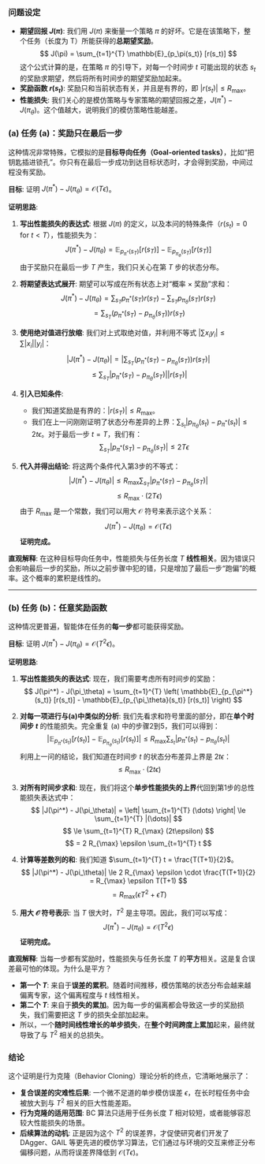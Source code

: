 ### **问题设定**

*   **期望回报 $J(\pi)$**: 我们用 $J(\pi)$ 来衡量一个策略 $\pi$ 的好坏。它是在该策略下，整个任务（长度为 T）所能获得的**总期望奖励**。
    $$
    J(\pi) = \sum_{t=1}^{T} \mathbb{E}_{p_\pi(s_t)} [r(s_t)]
    $$
    这个公式计算的是，在策略 $\pi$ 的引导下，对每一个时间步 $t$ 可能出现的状态 $s_t$ 的奖励求期望，然后将所有时间步的期望奖励加起来。
*   **奖励函数 $r(s_t)$**: 奖励只和当前状态有关，并且是有界的，即 $|r(s_t)| \le R_{\max}$。
*   **性能损失**: 我们关心的是模仿策略与专家策略的期望回报之差，$J(\pi^*) - J(\pi_\theta)$。这个值越大，说明我们的模仿策略性能越差。

### **(a) 任务 (a)：奖励只在最后一步**

这种情况非常特殊，它模拟的是**目标导向任务（Goal-oriented tasks）**，比如“把钥匙插进锁孔”。你只有在最后一步成功到达目标状态时，才会得到奖励，中间过程没有奖励。

**目标**: 证明 $J(\pi^*) - J(\pi_\theta) = \mathcal{O}(T\epsilon)$。

**证明思路**:

1.  **写出性能损失的表达式**:
    根据 $J(\pi)$ 的定义，以及本问的特殊条件（$r(s_t)=0$ for $t < T$），性能损失为：
    $$
    J(\pi^*) - J(\pi_\theta) = \mathbb{E}_{p_{\pi^*}(s_T)} [r(s_T)] - \mathbb{E}_{p_{\pi_\theta}(s_T)} [r(s_T)]
    $$
    由于奖励只在最后一步 $T$ 产生，我们只关心在第 $T$ 步的状态分布。

2.  **将期望表达式展开**:
    期望可以写成在所有状态上对“概率 $\times$ 奖励”求和：
    $$
    J(\pi^*) - J(\pi_\theta) = \sum_{s_T} p_{\pi^*}(s_T) r(s_T) - \sum_{s_T} p_{\pi_\theta}(s_T) r(s_T)
    $$
    $$
    = \sum_{s_T} (p_{\pi^*}(s_T) - p_{\pi_\theta}(s_T)) r(s_T)
    $$

3.  **使用绝对值进行放缩**:
    我们对上式取绝对值，并利用不等式 $|\sum x_i y_i| \le \sum |x_i| |y_i|$：
    $$
    |J(\pi^*) - J(\pi_\theta)| = \left| \sum_{s_T} (p_{\pi^*}(s_T) - p_{\pi_\theta}(s_T)) r(s_T) \right|
    $$
    $$
    \le \sum_{s_T} |p_{\pi^*}(s_T) - p_{\pi_\theta}(s_T)| |r(s_T)|
    $$

4.  **引入已知条件**:
    *   我们知道奖励是有界的：$|r(s_T)| \le R_{\max}$。
    *   我们在上一问刚刚证明了状态分布差异的上界：$\sum_{s_t} |p_{\pi_\theta}(s_t) - p_{\pi^*}(s_t)| \le 2t\epsilon$。对于最后一步 $t=T$，我们有：
        $$
        \sum_{s_T} |p_{\pi^*}(s_T) - p_{\pi_\theta}(s_T)| \le 2T\epsilon
        $$

5.  **代入并得出结论**:
    将这两个条件代入第3步的不等式：
    $$
    |J(\pi^*) - J(\pi_\theta)| \le R_{\max} \sum_{s_T} |p_{\pi^*}(s_T) - p_{\pi_\theta}(s_T)|
    $$
    $$
    \le R_{\max} \cdot (2T\epsilon)
    $$
    由于 $R_{\max}$ 是一个常数，我们可以用大 $\mathcal{O}$ 符号来表示这个关系：
    $$
    J(\pi^*) - J(\pi_\theta) = \mathcal{O}(T\epsilon)
    $$
    **证明完成。**

**直观解释**: 在这种目标导向任务中，性能损失与任务长度 $T$ **线性相关**。因为错误只会影响最后一步的奖励，所以之前步骤中犯的错，只是增加了最后一步“跑偏”的概率。这个概率的累积是线性的。

---

### **(b) 任务 (b)：任意奖励函数**

这种情况更普遍，智能体在任务的**每一步**都可能获得奖励。

**目标**: 证明 $J(\pi^*) - J(\pi_\theta) = \mathcal{O}(T^2\epsilon)$。

**证明思路**:

1.  **写出性能损失的表达式**:
    现在，我们需要考虑所有时间步的奖励：
    $$
    J(\pi^*) - J(\pi_\theta) = \sum_{t=1}^{T} \left( \mathbb{E}_{p_{\pi^*}(s_t)} [r(s_t)] - \mathbb{E}_{p_{\pi_\theta}(s_t)} [r(s_t)] \right)
    $$

2.  **对每一项进行与(a)中类似的分析**:
    我们先看求和符号里面的部分，即在**单个时间步 $t$** 的性能损失。完全重复 (a) 中的步骤2到5，我们可以得到：
    $$
    |\mathbb{E}_{p_{\pi^*}(s_t)} [r(s_t)] - \mathbb{E}_{p_{\pi_\theta}(s_t)} [r(s_t)]| \le R_{\max} \sum_{s_t} |p_{\pi^*}(s_t) - p_{\pi_\theta}(s_t)|
    $$
    利用上一问的结论，我们知道在时间步 $t$ 的状态分布差异上界是 $2t\epsilon$：
    $$
    \le R_{\max} \cdot (2t\epsilon)
    $$

3.  **对所有时间步求和**:
    现在，我们将这个**单步性能损失的上界**代回到第1步的总性能损失表达式中：
    $$
    |J(\pi^*) - J(\pi_\theta)| = \left| \sum_{t=1}^{T} (\dots) \right| \le \sum_{t=1}^{T} |(\dots)|
    $$
    $$
    \le \sum_{t=1}^{T} R_{\max} (2t\epsilon)
    $$
    $$
    = 2 R_{\max} \epsilon \sum_{t=1}^{T} t
    $$

4.  **计算等差数列的和**:
    我们知道 $\sum_{t=1}^{T} t = \frac{T(T+1)}{2}$。
    $$
    |J(\pi^*) - J(\pi_\theta)| \le 2 R_{\max} \epsilon \cdot \frac{T(T+1)}{2} = R_{\max} \epsilon T(T+1)
    $$
    $$
    = R_{\max} (\epsilon T^2 + \epsilon T)
    $$

5.  **用大 $\mathcal{O}$ 符号表示**:
    当 $T$ 很大时，$T^2$ 是主导项。因此，我们可以写成：
    $$
    J(\pi^*) - J(\pi_\theta) = \mathcal{O}(T^2\epsilon)
    $$
    **证明完成。**

**直观解释**: 当每一步都有奖励时，性能损失与任务长度 $T$ 的**平方**相关。这是复合误差最可怕的体现。为什么是平方？
*   **第一个 $T$**: 来自于**误差的累积**。随着时间推移，模仿策略的状态分布会越来越偏离专家，这个偏离程度与 $t$ 线性相关。
*   **第二个 $T$**: 来自于**损失的累加**。因为每一步的偏离都会导致这一步的奖励损失，我们需要把这 $T$ 步的损失全部加起来。
*   所以，一个**随时间线性增长的单步损失**，在**整个时间跨度上累加**起来，最终就导致了与 $T^2$ 相关的总损失。

### **结论**

这个证明是行为克隆（Behavior Cloning）理论分析的终点，它清晰地展示了：
*   **复合误差的灾难性后果**: 一个微不足道的单步模仿误差 $\epsilon$，在长时程任务中会被放大到与 $T^2$ 相关的巨大性能差距。
*   **行为克隆的适用范围**: BC 算法只适用于任务长度 $T$ 相对较短，或者能够容忍较大性能损失的场景。
*   **后续算法的动机**: 正是因为这个 $T^2$ 的误差界，才促使研究者们开发了 DAgger、GAIL 等更先进的模仿学习算法，它们通过与环境的交互来修正分布偏移问题，从而将误差界降低到 $\mathcal{O}(T\epsilon)$。